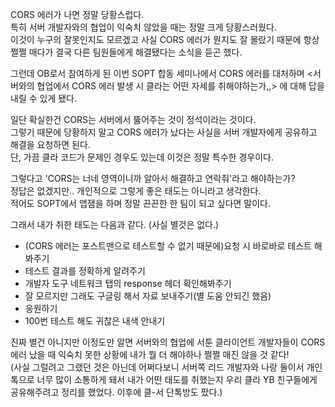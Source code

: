 CORS 에러가 나면 정말 당황스럽다.
<br />
특히 서버 개발자와의 협업이 익숙치 않았을 때는 정말 크게 당황스러웠다.
<br />
이것이 누구의 잘못인지도 모르겠고 사실 CORS 에러가 뭔지도 잘 몰랐기 때문에 항상 쩔쩔 매다가 결국 다른 팀원들에게 해결됐다는 소식을 듣곤 했다.

그런데 OB로서 참여하게 된 이번 SOPT 합동 세미나에서 CORS 에러를 대처하며 <서버와의 협업에서 CORS 에러 발생 시 클라는 어떤 자세를 취해야하는가,,> 에 대해 답을 내릴 수 있게 됐다.

일단 확실한건 CORS는 서버에서 뚫어주는 것이 정석이라는 것이다.
<br />
그렇기 때문에 당황하지 말고 CORS 에러가 났다는 사실을 서버 개발자에게 공유하고 해결을 요청하면 된다.
<br />
단, 가끔 클라 코드가 문제인 경우도 있는데 이것은 정말 특수한 경우이다.

그렇다고 'CORS는 너네 영역이니까 알아서 해결하고 연락줘'라고 해야하는가?
<br />
정답은 없겠지만.. 개인적으로 그렇게 좋은 태도는 아니라고 생각한다.
<br />
적어도 SOPT에서 앱잼을 하며 정말 끈끈한 한 팀이 되고 싶다면 말이다.

그래서 내가 취한 태도는 다음과 같다. (사실 별것은 없다.)
- (CORS 에러는 포스트맨으로 테스트할 수 없기 때문에)요청 시 바로바로 테스트 해봐주기
- 테스트 결과를 정확하게 알려주기
- 개발자 도구 네트워크 탭의 response 헤더 확인해봐주기
- 잘 모르지만 그래도 구글링 해서 자료 보내주기(별 도움 안되긴 했음)
- 응원하기
- 100번 테스트 해도 귀찮은 내색 안내기

진짜 별건 아니지만 이정도만 알면 서버와의 협업에 서툰 클라이언트 개발자들이 CORS 에러 났을 때 익숙치 못한 상황에 내가 뭘 더 해야하나 쩔쩔 매진 않을 것 같다!
<br />
(사실 그럴려고 그랬던 것은 아닌데 어쩌다보니 서버쪽 리드 개발자와 나랑 둘이서 개인톡으로 너무 많이 소통하게 돼서 내가 어떤 태도를 취했는지 우리 클라 YB 친구들에게 공유해주려고 정리를 했었다. 이후에 클-서 단톡방도 팠다.)
